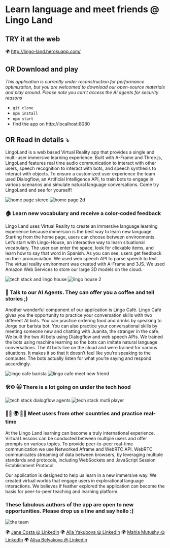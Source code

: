 # Learn language and meet friends @ Lingo Land

## TRY it at the web

🌍  http://lingo-land.herokuapp.com/

## OR  Download and play
_This application is currently under reconstruction for performance optimization, but you are welcomed to download our open-source materials and play around. Please note you can't access the AI agents for security reasons_ 

- `git clone` 
- `npm install` 
- `npm start` 
- find the app on http://localhost:8080

## OR Read in details  ⤵ 

LingoLand is a web based Virtual Reality app that provides a single and multi-user immersive learning experience. Built with A-Frame and Three.js, LingoLand features real time audio communication to interact with other users, speech recognition to interact with bots, and speech synthesis to interact with objects. To ensure a customized user experience the team used Dialogflow, an Artificial Intelligence API, to train bots to engage in various scenarios and simulate natural language conversations. Come try LingoLand and see for yourself!




![home page stereo](https://s3.amazonaws.com/lingo-land-alisa/readme-pics/Snip20180917_153_1_2.png) ![home page 2d](https://s3.amazonaws.com/lingo-land-alisa/readme-pics/Snip20180917_154_1_2.png) 

####
####
####
### 🏠 Learn new vocabulary and receive a color-coded feedback 
Lingo Land uses Virtual Reality to create an immersive language learning experience because immersion is the best way to learn new language. Starting from the home page, users can choose between environments. Let’s start with Lingo-House, an interactive way to learn situational vocabulary. The user can enter the space, look for clickable items, and learn how to say that word in Spanish. 
As you can see, users get feedback on their pronunciation. We used web speech API to parse speech to text. The virtual reality environment was created with A-Frame and 3JS. We used Amazon Web Services to store our large 3D models on the cloud. 

![tech stack and lingo house](https://s3.amazonaws.com/lingo-land-alisa/readme-pics/Snip20180917_156_1_2.png) ![lingo house 2](https://s3.amazonaws.com/lingo-land-alisa/readme-pics/Snip20180917_157_1_2.png) 


####
####
####
### 🤖 Talk to our AI Agents. They can offer you a coffee and tell stories ;)
Another wonderful component of our application is Lingo Café. Lingo Café gives you the opportunity to practice your conversation skills with two different AI bots. You can practice ordering food and drinks by speaking to Jorge our barista bot. You can also practice your conversational skills by meeting someone new and chatting with Juanita, the stranger in the cafe.
We built the two AI bots using Dialogflow and web speech APIs. We trained the bots using machine learning so the bots can imitate natural language conversations. The AI bots live on the cloud and were trained for various situations. It makes it so that it doesn’t feel like you’re speaking to the computer. The bots actually listen for what you’re saying and respond accordingly.

![lingo cafe barista](https://s3.amazonaws.com/lingo-land-alisa/readme-pics/Snip20180917_159_1_2.png) ![lingo cafe meet new friend](https://s3.amazonaws.com/lingo-land-alisa/readme-pics/Snip20180917_163_1_2.png) 

####
####
####
### 🛠⚙️ 🙀 There is a lot going on under the tech hood 

![tech stack dialogflow agents](https://s3.amazonaws.com/lingo-land-alisa/readme-pics/Snip20180917_165_1_2.png) ![tech stack mutli player](https://s3.amazonaws.com/lingo-land-alisa/readme-pics/Snip20180917_166_1_2.png) 

####
####
####
### 👫👭 🌍 👬👫  Meet users from other countries and practice real-time 
At the Lingo Land learning can become a truly international experience. Virtual Lessons can be conducted between multiple users and offer prompts on various topics. To provide peer-to-peer real-time communication we use Networked Aframe and WebRTC API. WebRTC communicates streaming of data between browsers, by leveraging multiple standards and protocols, including WebSockets and  JavaScript Session Establishment Protocol. 

Our application is designed to help us learn in a new immersive way. We created virtual worlds that engage users in explorational language interactions. We believes if feather explored the application can become the basis for peer-to-peer teaching and learning platform. 

####
####
####
### These fabulous authors of the app are open to new opportunities. Please drop us a line and say hello :] 

![the team](https://s3.amazonaws.com/lingo-land-alisa/readme-pics/Snip20180917_175.png) 

 🌍  [Jane Costa @ LinkedIn](https://www.linkedin.com/in/jane-costa/) 🌍 [Alla Yakubova @ LinkedIn](https://www.linkedin.com/in/alla-yakubova/)  🌍  [Mahia Mutushy @ LinkedIn](https://www.linkedin.com/in/mahia-mutushy/) 🌍  [Alisa Belyakova @ LinkedIn](https://www.linkedin.com/in/alisabelyakova/) 
